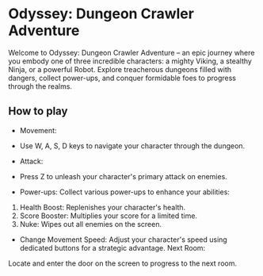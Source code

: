 # Odyssey: Dungeon Crawler Adventure
Welcome to Odyssey: Dungeon Crawler Adventure – an epic journey where you embody one of three incredible characters: a mighty Viking, a stealthy Ninja, or a powerful Robot. Explore treacherous dungeons filled with dangers, collect power-ups, and conquer formidable foes to progress through the realms.

## How to play
- Movement:
- Use W, A, S, D keys to navigate your character through the dungeon.
  
- Attack:
- Press Z to unleash your character's primary attack on enemies.
 
- Power-ups:
Collect various power-ups to enhance your abilities:
1) Health Boost: Replenishes your character's health.
2) Score Booster: Multiplies your score for a limited time.
3) Nuke: Wipes out all enemies on the screen.

- Change Movement Speed:
Adjust your character's speed using dedicated buttons for a strategic advantage.
Next Room:

Locate and enter the door on the screen to progress to the next room.
